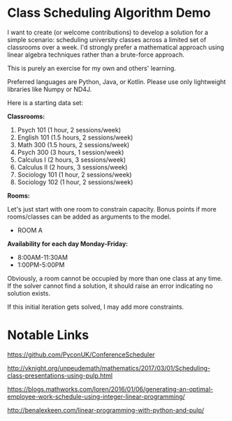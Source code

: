 # Class Scheduling Algorithm Demo

I want to create (or welcome contributions) to develop a solution for a simple scenario: scheduling university classes across a limited set of classrooms over a week. I'd strongly prefer a mathematical approach using linear algebra techniques rather than a brute-force approach. 

This is purely an exercise for my own and others' learning.  

Preferred languages are Python, Java, or Kotlin. Please use only lightweight libraries like Numpy or ND4J.

Here is a starting data set: 

**Classrooms:**

1) Psych 101 (1 hour, 2 sessions/week)
2) English 101 (1.5 hours, 2 sessions/week)
3) Math 300 (1.5 hours, 2 sessions/week)
4) Psych 300 (3 hours, 1 session/week)
5) Calculus I (2 hours, 3 sessions/week)
6) Calculus II (2 hours, 3 sessions/week)
7) Sociology 101 (1 hour, 2 sessions/week)
8) Sociology 102 (1 hour, 2 sessions/week)

**Rooms:**

Let's just start with one room to constrain capacity. Bonus points if more rooms/classes can be added as arguments to the model. 

* ROOM A


**Availability for each day Monday-Friday:**

* 8:00AM-11:30AM
* 1:00PM-5:00PM


Obviously, a room cannot be occupied by more than one class at any time. If the solver cannot find a solution, it should raise an error indicating no solution exists. 

If this initial iteration gets solved, I may add more constraints. 


# Notable Links

https://github.com/PyconUK/ConferenceScheduler

http://vknight.org/unpeudemath/mathematics/2017/03/01/Scheduling-class-presentations-using-pulp.html

https://blogs.mathworks.com/loren/2016/01/06/generating-an-optimal-employee-work-schedule-using-integer-linear-programming/

http://benalexkeen.com/linear-programming-with-python-and-pulp/
